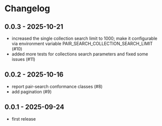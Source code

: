 # Changelog

## 0.0.3 - 2025-10-21

* increased the single collection search limit to 1000; make it configurable via environment variable PAIR_SEARCH_COLLECTION_SEARCH_LIMIT (#10)
* added more tests for collections search parameters and fixed some issues (#11)


## 0.0.2 - 2025-10-16

* report pair-search conformance classes (#8)
* add pagination (#9)


## 0.0.1 - 2025-09-24

* first release
